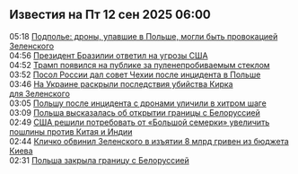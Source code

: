 <h2>Известия на Пт 12 сен 2025 06:00</h2><!--2025-09-12 05:18:42-->
<div class="rssn">
  <div><span class="smaller gray hspace">05:18</span> <a class="nodecor" href="https://news.rambler.ru/world/55288782-podpole-drony-upavshie-v-polshe-mogli-byt-provokatsiey-zelenskogo/">Подполье: дроны, упавшие в Польше, могли быть провокацией Зеленского</a></div>
</div>
<div class="rssn">
  <div><span class="smaller gray hspace">04:56</span> <a class="nodecor" href="https://news.rambler.ru/world/55288750-prezident-brazilii-otvetil-na-ugrozy-ssha/">Президент Бразилии ответил на угрозы США</a></div>
</div>
<div class="rssn">
  <div><span class="smaller gray hspace">04:52</span> <a class="nodecor" href="https://news.rambler.ru/world/55288716-tramp-poyavilsya-na-publike-za-puleneprobivaemym-steklom/">Трамп появился на публике за пуленепробиваемым стеклом</a></div>
</div>
<div class="rssn">
  <div><span class="smaller gray hspace">03:52</span> <a class="nodecor" href="https://news.rambler.ru/world/55288691-posol-rossii-dal-sovet-chehii-posle-intsidenta-v-polshe/">Посол России дал совет Чехии после инцидента в Польше</a></div>
</div>
<div class="rssn">
  <div><span class="smaller gray hspace">03:46</span> <a class="nodecor" href="https://news.rambler.ru/world/55288689-na-ukraine-raskryli-posledstviya-ubiystva-kirka-dlya-zelenskogo/">На Украине раскрыли последствия убийства Кирка для Зеленского</a></div>
</div>
<div class="rssn">
  <div><span class="smaller gray hspace">03:05</span> <a class="nodecor" href="https://news.rambler.ru/world/55288642-polshu-posle-intsidenta-s-dronami-ulichili-v-hitrom-shage/">Польшу после инцидента с дронами уличили в хитром шаге</a></div>
</div>
<div class="rssn">
  <div><span class="smaller gray hspace">03:09</span> <a class="nodecor" href="https://news.rambler.ru/world/55288613-polsha-vyskazalas-ob-otkrytii-granitsy-s-belorussiey/">Польша высказалась об открытии границы с Белоруссией</a></div>
</div>
<div class="rssn">
  <div><span class="smaller gray hspace">02:49</span> <a class="nodecor" href="https://news.rambler.ru/world/55280351-ssha-reshili-potrebovat-ot-bolshoy-semerki-uvelichit-poshliny-protiv-kitaya-i-indii/">США решили потребовать от «Большой семерки» увеличить пошлины против Китая и Индии</a></div>
</div>
<div class="rssn">
  <div><span class="smaller gray hspace">02:44</span> <a class="nodecor" href="https://news.rambler.ru/world/55287326-klichko-obvinil-zelenskogo-v-izyatii-8-mlrd-griven-iz-byudzheta-kieva/">Кличко обвинил Зеленского в изъятии 8 млрд гривен из бюджета Киева</a></div>
</div>
<div class="rssn">
  <div><span class="smaller gray hspace">02:31</span> <a class="nodecor" href="https://news.rambler.ru/world/55277597-polsha-zakryla-granitsu-s-belorussiey/">Польша закрыла границу с Белоруссией</a></div>
</div>
